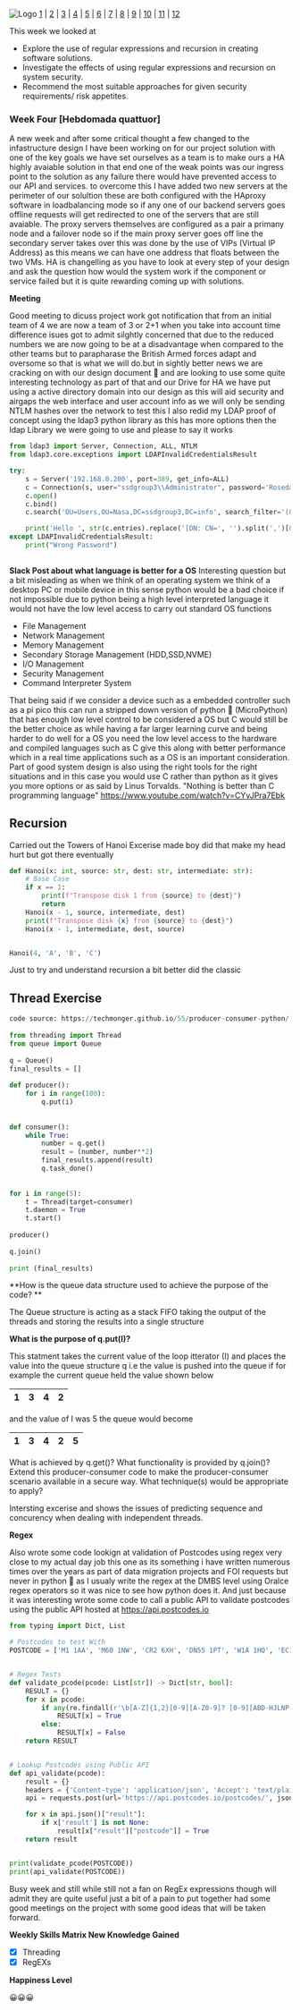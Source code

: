 ![Logo](Images/Logo.png)
[1](/MyPortfolio/SSDCS/Unit01.html) | [2](/MyPortfolio/SSDCS/Unit02.html) | [3](/MyPortfolio/SSDCS/Unit03.html) | [4](/MyPortfolio/SSDCS/Unit04.html) | [5](/MyPortfolio/SSDCS/Unit05.html) | [6](/MyPortfolio/SSDCS/Unit06.html) | [7](/MyPortfolio/SSDCS/Unit07.html) | [8](/MyPortfolio/SSDCS/Unit08.html) | [9](/MyPortfolio/SSDCS/Unit09.html) | [10](/MyPortfolio/SSDCS/Unit10.html) | [11](/MyPortfolio/SSDCS/Unit11.html) | [12](/MyPortfolio/SSDCS/Unit12.html)

This week we looked at

* Explore the use of regular expressions and recursion in creating software solutions.
* Investigate the effects of using regular expressions and recursion on system security.
* Recommend the most suitable approaches for given security requirements/ risk appetites.

### Week Four [Hebdomada quattuor]
A new week and after some critical thought a few changed to the infastructure design I have been working on for our project solution with one of the key goals we have set ourselves as a team is to make ours a HA highly avaiable solution in that end one of the weak points was our ingress point to the solution as any failure there would have prevented access to our API and services. to overcome this I have added two new servers at the perimeter of our solultion these are both configured with the HAproxy software in loadbalancing mode so if any one of our backend servers goes offline requests will get redirected to one of the servers that are still avaiable. The proxy servers themselves are configured as a pair a primany node and a failover node so if the main proxy server goes off line the secondary server takes over this was done by the use of VIPs (Virtual IP Address) as this means we can have one address that floats between the two VMs. HA is changelling as you have to look at every step of your design and ask the question how would the system work if the component or service failed but it is quite rewarding coming up with solutions.

**Meeting**

Good meeting to dicuss project work got notification that from an initial team of 4 we are now a team of 3 or 2+1 when you take into account time difference isues got to admit silghtly concerned that due to the reduced numbers we are now going to be at a disadvantage when compared to the other teams but to parapharase the British Armed forces adapt and oversome so that is what we will do.but in sightly better news we are cracking on with our design document 📄 and are looking to use some quite interesting technology as part of that and our Drive for HA we have put using a active directory domain into our design as this will aid security and airgaps the web interface and user account info as we will only be sending NTLM hashes over the network to test this I also redid my LDAP proof of concept using the ldap3 python library as this has more options then the ldap Library we were going to use and please to say it works 

```python
from ldap3 import Server, Connection, ALL, NTLM
from ldap3.core.exceptions import LDAPInvalidCredentialsResult

try:
    s = Server('192.168.0.200', port=389, get_info=ALL)
    c = Connection(s, user="ssdgroup3\\Administrator", password='Rosedale02$', check_names=True, lazy=False, raise_exceptions=True, authentication=NTLM)
    c.open()
    c.bind()
    c.search('OU=Users,OU=Nasa,DC=ssdgroup3,DC=info', search_filter='(&(userPrincipalName=Ian.Wolloff@ssdgroup3.info)(objectclass=user))')

    print('Hello ', str(c.entries).replace('[DN: CN=', '').split(',')[0], 'Logged in on DOMAIN ', [x1.upper() for x1 in str(c.entries).replace('[DN: CN=', '').split(',') if 'DC' in x1][0][3:])
except LDAPInvalidCredentialsResult:
    print("Wrong Password")
    
```

**Slack Post about what language is better for a OS**
Interesting question but a bit misleading as when we think of an operating system we think of a desktop PC or mobile device in this sense python would be a bad choice if not impossible due to python being a high level interpreted language  it would not have the low level access to carry out standard OS 
functions

* File Management
* Network Management
* Memory Management
* Secondary Storage Management (HDD,SSD,NVME)
* I/O Management
* Security Management
* Command Interpreter System

That being said if we consider a device such as a embedded controller such as a pi pico this can run a stripped down version of python :snake:  (MicroPython) that has enough low level control to be considered a OS but C would still be the better choice as while having a far larger learning curve and being harder to do well for a OS you need the low level access to the hardware and compiled languages such as C give this along with better performance which in a real time applications such as a OS is an important consideration. Part of good system design is also using the right tools for the right situations and in this case you would use C rather than python as it gives you more options or as said by Linus Torvalds. "Nothing is better than C programming language" https://www.youtube.com/watch?v=CYvJPra7Ebk

## Recursion ##

Carried out the Towers of Hanoi Excerise made boy did that make my head hurt but got there eventually 

```python
def Hanoi(x: int, source: str, dest: str, intermediate: str):
    # Base Case
    if x == 1:
        print(f"Transpose disk 1 from {source} to {dest}")
        return
    Hanoi(x - 1, source, intermediate, dest)
    print(f"Transpose disk {x} from {source} to {dest}")
    Hanoi(x - 1, intermediate, dest, source)


Hanoi(4, 'A', 'B', 'C')
```

Just to try and understand recursion a bit better did the classic 


## Thread Exercise ##

```Python
code source: https://techmonger.github.io/55/producer-consumer-python/
 
from threading import Thread
from queue import Queue
 
q = Queue()
final_results = []
 
def producer():
    for i in range(100):
        q.put(i)
        
 
def consumer():
    while True:
        number = q.get()
        result = (number, number**2)
        final_results.append(result)
        q.task_done()
   
   
for i in range(5):
    t = Thread(target=consumer)
    t.daemon = True
    t.start()
    
producer()
 
q.join()
 
print (final_results)
```

**How is the queue data structure used to achieve the purpose of the code? **

The Queue structure is acting as a stack FIFO taking the output of the threads and storing the results into a single structure 

**What is the purpose of q.put(I)?**

This statment takes the current value of the loop itterator (I) and places the value into the queue structure q i.e the value is pushed into the queue if for example the current queue held the value shown below

| 1  | 3 | 4  | 2  |
|---|---|---|---|

and the value of I was 5 the queue would become

| 1  | 3 | 4  | 2  | 5 |
|---|---|---|---|--|


What is achieved by q.get()?
What functionality is provided by q.join()?
Extend this producer-consumer code to make the producer-consumer scenario available in a secure way. What technique(s) would be appropriate to apply?



Intersting excerise and shows the issues of predicting sequence and concurency when dealing with independent threads.

**Regex**

Also wrote some code lookign at validation of Postcodes using regex very close to my actual day job this one as its something i have written numerous times over the years as part of data migration projects and FOI requests but never in python 🐍 as I usualy write the regex at the DMBS level using Oralce regex operators so it was nice to see how python does it. And just because it was interesting wrote some code to call a public API to validate postcodes using the public API hosted at https://api.postcodes.io 

```python
from typing import Dict, List

# Postcodes to test With
POSTCODE = ['M1 1AA', 'M60 1NW', 'CR2 6XH', 'DN55 1PT', 'W1A 1HQ', 'EC1A 1BB']


# Regex Tests
def validate_pcode(pcode: List[str]) -> Dict[str, bool]:
    RESULT = {}
    for x in pcode:
        if any(re.findall(r'\b[A-Z]{1,2}[0-9][A-Z0-9]? [0-9][ABD-HJLNP-UW-Z]{2}\b', x)):
            RESULT[x] = True
        else:
            RESULT[x] = False
    return RESULT


# Lookup Postcodes using Public API
def api_validate(pcode):
    result = {}
    headers = {'Content-type': 'application/json', 'Accept': 'text/plain'}
    api = requests.post(url='https://api.postcodes.io/postcodes/', json={"postcodes": POSTCODE}, headers=headers)

    for x in api.json()["result"]:
        if x['result'] is not None:
            result[x["result"]["postcode"]] = True
    return result


print(validate_pcode(POSTCODE))
print(api_validate(POSTCODE))
```

Busy week and still while still not a fan on RegEx expressions though will admit they are quite useful just a bit of a pain to put together had some good meetings on the project with some good ideas that will be taken forward. 

**Weekly Skills Matrix New Knowledge Gained**

- [x] Threading
- [x] RegEXs

**Happiness Level**

😀😀😀
